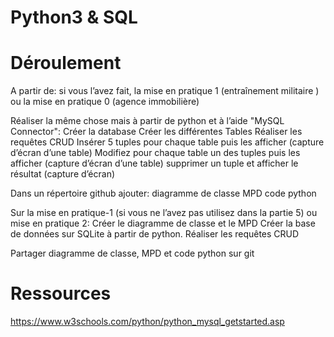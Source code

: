 # Python3 & SQL 

# Déroulement 

A partir de:
si vous l’avez fait, la mise en pratique 1 (entraînement militaire ) 
ou la mise en pratique 0 (agence immobilière)

Réaliser la même chose mais à partir de python et à l’aide "MySQL Connector":
Créer la database
Créer les différentes Tables
Réaliser les requêtes CRUD
Insérer 5 tuples pour chaque table puis les afficher (capture d’écran d’une table)
Modifiez pour chaque table un des tuples puis les afficher (capture d’écran d’une table)
supprimer un tuple et afficher le résultat (capture d’écran)

Dans un répertoire github ajouter:
diagramme de classe
MPD
code python

Sur la mise en pratique-1 (si vous ne l’avez pas utilisez dans la partie 5) ou mise en pratique 2:
Créer le diagramme de classe et le MPD
Créer la base de données sur SQLite à partir de python.
Réaliser les requêtes CRUD

Partager diagramme de classe, MPD et code python sur git

# Ressources 

https://www.w3schools.com/python/python_mysql_getstarted.asp
